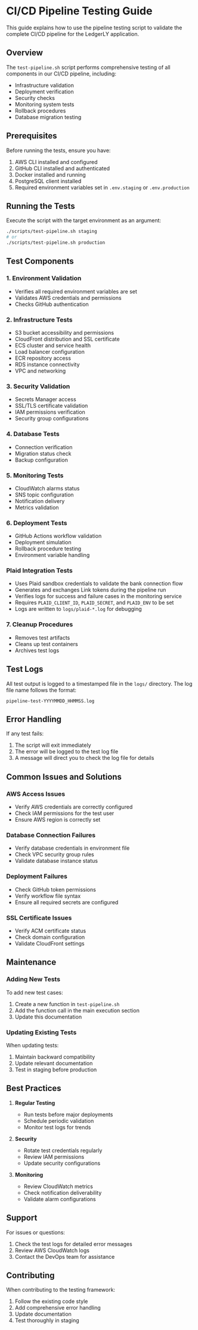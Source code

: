 # CI/CD Pipeline Testing Guide

This guide explains how to use the pipeline testing script to validate the complete CI/CD pipeline for the LedgerLY application.

## Overview

The `test-pipeline.sh` script performs comprehensive testing of all components in our CI/CD pipeline, including:

- Infrastructure validation
- Deployment verification
- Security checks
- Monitoring system tests
- Rollback procedures
- Database migration testing

## Prerequisites

Before running the tests, ensure you have:

1. AWS CLI installed and configured
2. GitHub CLI installed and authenticated
3. Docker installed and running
4. PostgreSQL client installed
5. Required environment variables set in `.env.staging` or `.env.production`

## Running the Tests

Execute the script with the target environment as an argument:

```bash
./scripts/test-pipeline.sh staging
# or
./scripts/test-pipeline.sh production
```

## Test Components

### 1. Environment Validation
- Verifies all required environment variables are set
- Validates AWS credentials and permissions
- Checks GitHub authentication

### 2. Infrastructure Tests
- S3 bucket accessibility and permissions
- CloudFront distribution and SSL certificate
- ECS cluster and service health
- Load balancer configuration
- ECR repository access
- RDS instance connectivity
- VPC and networking

### 3. Security Validation
- Secrets Manager access
- SSL/TLS certificate validation
- IAM permissions verification
- Security group configurations

### 4. Database Tests
- Connection verification
- Migration status check
- Backup configuration

### 5. Monitoring Tests
- CloudWatch alarms status
- SNS topic configuration
- Notification delivery
- Metrics validation

### 6. Deployment Tests
- GitHub Actions workflow validation
- Deployment simulation
- Rollback procedure testing
- Environment variable handling

### Plaid Integration Tests
- Uses Plaid sandbox credentials to validate the bank connection flow
- Generates and exchanges Link tokens during the pipeline run
- Verifies logs for success and failure cases in the monitoring service
- Requires `PLAID_CLIENT_ID`, `PLAID_SECRET`, and `PLAID_ENV` to be set
- Logs are written to `logs/plaid-*.log` for debugging

### 7. Cleanup Procedures
- Removes test artifacts
- Cleans up test containers
- Archives test logs

## Test Logs

All test output is logged to a timestamped file in the `logs/` directory. The log file name follows the format:
```
pipeline-test-YYYYMMDD_HHMMSS.log
```

## Error Handling

If any test fails:
1. The script will exit immediately
2. The error will be logged to the test log file
3. A message will direct you to check the log file for details

## Common Issues and Solutions

### AWS Access Issues
- Verify AWS credentials are correctly configured
- Check IAM permissions for the test user
- Ensure AWS region is correctly set

### Database Connection Failures
- Verify database credentials in environment file
- Check VPC security group rules
- Validate database instance status

### Deployment Failures
- Check GitHub token permissions
- Verify workflow file syntax
- Ensure all required secrets are configured

### SSL Certificate Issues
- Verify ACM certificate status
- Check domain configuration
- Validate CloudFront settings

## Maintenance

### Adding New Tests
To add new test cases:
1. Create a new function in `test-pipeline.sh`
2. Add the function call in the main execution section
3. Update this documentation

### Updating Existing Tests
When updating tests:
1. Maintain backward compatibility
2. Update relevant documentation
3. Test in staging before production

## Best Practices

1. **Regular Testing**
   - Run tests before major deployments
   - Schedule periodic validation
   - Monitor test logs for trends

2. **Security**
   - Rotate test credentials regularly
   - Review IAM permissions
   - Update security configurations

3. **Monitoring**
   - Review CloudWatch metrics
   - Check notification deliverability
   - Validate alarm configurations

## Support

For issues or questions:
1. Check the test logs for detailed error messages
2. Review AWS CloudWatch logs
3. Contact the DevOps team for assistance

## Contributing

When contributing to the testing framework:
1. Follow the existing code style
2. Add comprehensive error handling
3. Update documentation
4. Test thoroughly in staging 
